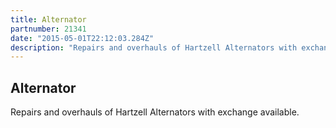 ```yaml
---
title: Alternator
partnumber: 21341
date: "2015-05-01T22:12:03.284Z"
description: "Repairs and overhauls of Hartzell Alternators with exchange available."
---
```


## Alternator


Repairs and overhauls of Hartzell Alternators with exchange available.



